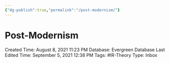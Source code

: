 ```yaml
---
{"dg-publish":true,"permalink":"/post-modernism/"}
---
```


# Post-Modernism

Created Time: August 8, 2021 11:23 PM
Database: Evergreen Database
Last Edited Time: September 5, 2021 12:38 PM
Tags: #IR-Theory
Type: Inbox